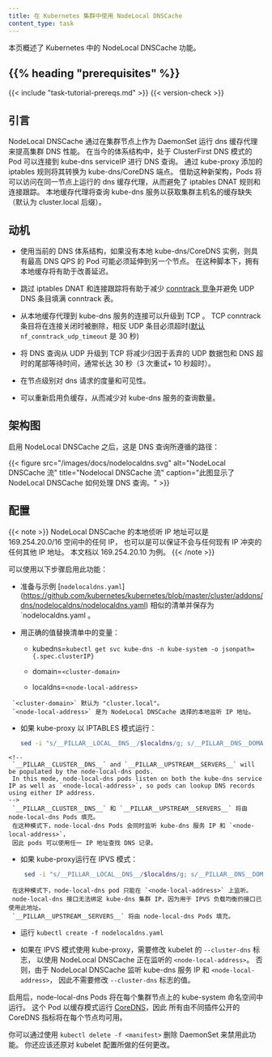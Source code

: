 ```yaml
---
title: 在 Kubernetes 集群中使用 NodeLocal DNSCache
content_type: task
---
```

<!--
---
reviewers:
- bowei
- zihongz
- sftim
title: Using NodeLocal DNSCache in Kubernetes clusters
content_type: task
---
-->

<!-- overview -->
<!--
This page provides an overview of NodeLocal DNSCache feature in Kubernetes.
-->
本页概述了 Kubernetes 中的 NodeLocal DNSCache 功能。



## {{% heading "prerequisites" %}}


 {{< include "task-tutorial-prereqs.md" >}} {{< version-check >}}


 <!-- steps -->

<!--
## Introduction
-->
## 引言

<!--
NodeLocal DNSCache improves Cluster DNS performance by running a dns caching agent on cluster nodes as a DaemonSet. In today's architecture, Pods in ClusterFirst DNS mode reach out to a kube-dns serviceIP for DNS queries. This is translated to a kube-dns/CoreDNS endpoint via iptables rules added by kube-proxy. With this new architecture, Pods will reach out to the dns caching agent running on the same node, thereby avoiding iptables DNAT rules and connection tracking. The local caching agent will query kube-dns service for cache misses of cluster hostnames(cluster.local suffix by default).
-->
NodeLocal DNSCache 通过在集群节点上作为 DaemonSet 运行 dns 缓存代理来提高集群 DNS 性能。
在当今的体系结构中，处于 ClusterFirst DNS 模式的 Pod 可以连接到 kube-dns serviceIP 进行 DNS 查询。
通过 kube-proxy 添加的 iptables 规则将其转换为 kube-dns/CoreDNS 端点。
借助这种新架构，Pods 将可以访问在同一节点上运行的 dns 缓存代理，从而避免了 iptables DNAT 规则和连接跟踪。
本地缓存代理将查询 kube-dns 服务以获取集群主机名的缓存缺失（默认为 cluster.local 后缀）。

<!--
## Motivation
-->
## 动机

<!--
* With the current DNS architecture, it is possible that Pods with the highest DNS QPS have to reach out to a different node, if there is no local kube-dns/CoreDNS instance.
Having a local cache will help improve the latency in such scenarios.
-->
* 使用当前的 DNS 体系结构，如果没有本地 kube-dns/CoreDNS 实例，则具有最高 DNS QPS 的 Pod 可能必须延伸到另一个节点。
在这种脚本下，拥有本地缓存将有助于改善延迟。

<!--
* Skipping iptables DNAT and connection tracking will help reduce [conntrack races](https://github.com/kubernetes/kubernetes/issues/56903) and avoid UDP DNS entries filling up conntrack table.
-->
* 跳过 iptables DNAT 和连接跟踪将有助于减少 [conntrack 竞争](https://github.com/kubernetes/kubernetes/issues/56903)并避免 UDP DNS 条目填满 conntrack 表。

<!--
* Connections from local caching agent to kube-dns servie can be upgraded to TCP. TCP conntrack entries will be removed on connection close in contrast with UDP entries that have to timeout ([default](https://www.kernel.org/doc/Documentation/networking/nf_conntrack-sysctl.txt) `nf_conntrack_udp_timeout` is 30 seconds)
-->
* 从本地缓存代理到 kube-dns 服务的连接可以升级到 TCP 。
TCP conntrack 条目将在连接关闭时被删除，相反 UDP 条目必须超时([默认](https://www.kernel.org/doc/Documentation/networking/nf_conntrack-sysctl.txt) `nf_conntrack_udp_timeout` 是 30 秒)

<!--
* Upgrading DNS queries from UDP to TCP would reduce tail latency attributed to dropped UDP packets and DNS timeouts usually up to 30s (3 retries + 10s timeout). Since the nodelocal cache listens for UDP DNS queries, applications don't need to be changed.
-->
* 将 DNS 查询从 UDP 升级到 TCP 将减少归因于丢弃的 UDP 数据包和 DNS 超时的尾部等待时间，通常长达 30 秒（3 次重试+ 10 秒超时）。

<!--
* Metrics & visibility into dns requests at a node level.
-->
* 在节点级别对 dns 请求的度量和可见性。

<!--
* Negative caching can be re-enabled, thereby reducing number of queries to kube-dns service.
-->
* 可以重新启用负缓存，从而减少对 kube-dns 服务的查询数量。

<!--
## Architecture Diagram
-->
## 架构图

<!--
This is the path followed by DNS Queries after NodeLocal DNSCache is enabled:
-->
启用 NodeLocal DNSCache 之后，这是 DNS 查询所遵循的路径：


<!--
{{< figure src="/images/docs/nodelocaldns.svg" alt="NodeLocal DNSCache flow" title="Nodelocal DNSCache flow" caption="This image shows how NodeLocal DNSCache handles DNS queries." >}}
-->
{{< figure src="/images/docs/nodelocaldns.svg" alt="NodeLocal DNSCache 流" title="Nodelocal DNSCache 流" caption="此图显示了 NodeLocal DNSCache 如何处理 DNS 查询。" >}}

<!--
## Configuration
-->
## 配置

<!--

{{< note >}} The local listen IP address for NodeLocal DNSCache can be any IP in the 169.254.20.0/16 space or any other IP address that can be guaranteed to not collide with any existing IP. This document uses 169.254.20.10 as an example.
{{< /note >}}

-->
{{< note >}}
NodeLocal DNSCache 的本地侦听 IP 地址可以是 169.254.20.0/16 空间中的任何 IP，
也可以是可以保证不会与任何现有 IP 冲突的任何其他 IP 地址。
本文档以 169.254.20.10 为例。
{{< /note >}}

<!--
This feature can be enabled using the following steps:
-->
可以使用以下步骤启用此功能：

<!--
* Prepare a manifest similar to the sample [`nodelocaldns.yaml`](https://github.com/kubernetes/kubernetes/blob/master/cluster/addons/dns/nodelocaldns/nodelocaldns.yaml) and save it as `nodelocaldns.yaml.`
-->
* 准备与示例  [`nodelocaldns.yaml`]
(https://github.com/kubernetes/kubernetes/blob/master/cluster/addons/dns/nodelocaldns/nodelocaldns.yaml) 
相似的清单并保存为 `nodelocaldns.yaml 。
<!--
* Substitute the variables in the manifest with the right values:
-->
* 用正确的值替换清单中的变量：

     * kubedns=`kubectl get svc kube-dns -n kube-system -o jsonpath={.spec.clusterIP}`

     * domain=`<cluster-domain>`

     * localdns=`<node-local-address>`

<!--
     `<cluster-domain>` is "cluster.local" by default. `<node-local-address>` is the local listen IP address chosen for NodeLocal DNSCache.
-->
     `<cluster-domain>` 默认为 "cluster.local"。
     `<node-local-address>` 是为 NodeLocal DNSCache 选择的本地监听 IP 地址。

<!--
   * If kube-proxy is running in IPTABLES mode:
-->
   * 如果 kube-proxy 以 IPTABLES 模式运行：

     ``` bash
     sed -i "s/__PILLAR__LOCAL__DNS__/$localdns/g; s/__PILLAR__DNS__DOMAIN__/$domain/g; s/__PILLAR__DNS__SERVER__/$kubedns/g" nodelocaldns.yaml
     ```

	<!--
     `__PILLAR__CLUSTER__DNS__` and `__PILLAR__UPSTREAM__SERVERS__` will be populated by the node-local-dns pods.
     In this mode, node-local-dns pods listen on both the kube-dns service IP as well as `<node-local-address>`, so pods can lookup DNS records using either IP address.
	-->
     `__PILLAR__CLUSTER__DNS__` 和 `__PILLAR__UPSTREAM__SERVERS__` 将由 node-local-dns Pods 填充。
     在这种模式下，node-local-dns Pods 会同时监听 kube-dns 服务 IP 和 `<node-local-address>`，
     因此 pods 可以使用任一 IP 地址查找 DNS 记录。

<!--
  * If kube-proxy is running in IPVS mode:
-->
  * 如果 kube-proxy运行在 IPVS 模式：

    ``` bash
     sed -i "s/__PILLAR__LOCAL__DNS__/$localdns/g; s/__PILLAR__DNS__DOMAIN__/$domain/g; s/__PILLAR__DNS__SERVER__//g; s/__PILLAR__CLUSTER__DNS__/$kubedns/g" nodelocaldns.yaml
    ```
<!--
     In this mode, node-local-dns pods listen only on `<node-local-address>`. The node-local-dns interface cannot bind the kube-dns cluster IP since the interface used for IPVS loadbalancing already uses this address.
     `__PILLAR__UPSTREAM__SERVERS__` will be populated by the node-local-dns pods.
-->
     在这种模式下，node-local-dns pod 只能在 `<node-local-address>` 上监听。
     node-local-dns 接口无法绑定 kube-dns 集群 IP，因为用于 IPVS 负载均衡的接口已使用此地址。
     `__PILLAR__UPSTREAM__SERVERS__` 将由 node-local-dns Pods 填充。

<!--
* Run `kubectl create -f nodelocaldns.yaml`
-->
* 运行 `kubectl create -f nodelocaldns.yaml`
<!--
* If using kube-proxy in IPVS mode, `--cluster-dns` flag to kubelet needs to be modified to use `<node-local-address>` that NodeLocal DNSCache is listening on.
  Otherwise, there is no need to modify the value of the `--cluster-dns` flag, since NodeLocal DNSCache listens on both the kube-dns service IP as well as `<node-local-address>`.
-->
* 如果在 IPVS 模式使用 kube-proxy，需要修改 kubelet 的 `--cluster-dns` 标志，
  以使用 NodeLocal DNSCache 正在监听的 `<node-local-address>`。
  否则，由于 NodeLocal DNSCache 监听 kube-dns 服务 IP 和 `<node-local-address>`，
  因此不需要修改 `--cluster-dns` 标志的值。

<!--
Once enabled, node-local-dns Pods will run in the kube-system namespace on each of the cluster nodes. This Pod runs [CoreDNS](https://github.com/coredns/coredns) in cache mode, so all CoreDNS metrics exposed by the different plugins will be available on a per-node basis.
-->
启用后，node-local-dns Pods 将在每个集群节点上的 kube-system 命名空间中运行。
这个 Pod 以缓存模式运行 [CoreDNS](https://github.com/coredns/coredns)，因此
所有由不同插件公开的 CoreDNS 指标将在每个节点均可用。

<!--
You can disable this feature by removing the DaemonSet, using `kubectl delete -f <manifest>` . You should also revert any changes you made to the kubelet configuration.
-->
你可以通过使用 `kubectl delete -f <manifest>` 删除 DaemonSet 来禁用此功能。 你还应该还原对 kubelet 配置所做的任何更改。

 
